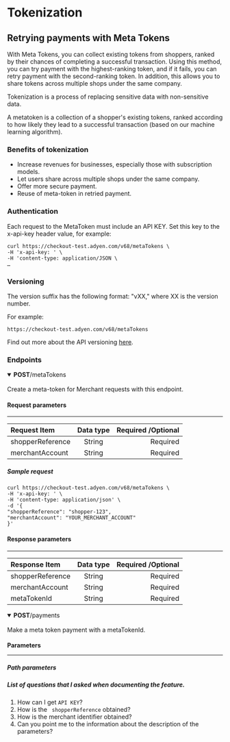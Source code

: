# Tokenization 

## Retrying payments with Meta Tokens

With Meta Tokens, you can collect existing tokens from shoppers, ranked by their chances of completing a successful transaction. Using this method, you can try payment with the highest-ranking token, and if it fails, you can retry payment with the second-ranking token. In addition, this allows you to share tokens across multiple shops under the same company.

Tokenization is a process of replacing sensitive data with non-sensitive data.

A metatoken is a collection of a shopper's existing tokens, ranked according to how likely they lead to a successful transaction (based on our machine learning algorithm).

### Benefits of tokenization

- Increase revenues for businesses, especially those with subscription models.
- Let users share across multiple shops under the same company.
- Offer more secure payment. 
- Reuse of meta-token in retried payment. 


### Authentication

Each request to the MetaToken must include an API KEY. Set this key to the x-api-key header value, for example:

```
curl https://checkout-test.adyen.com/v68/metaTokens \
-H 'x-api-key: ' \
-H 'content-type: application/JSON \
…
```
### Versioning

The version suffix has the following format: "vXX," where XX is the version number. 

For example:

`` https://checkout-test.adyen.com/v68/metaTokens ``

Find out more about the API versioning [here](https://docs.adyen.com/development-resources/versioning). 

### Endpoints

<details open>
  <summary><b>POST</b>/metaTokens</summary>
<br>
Create a meta-token for Merchant requests with this endpoint.

#### Request parameters 
  
---
  
Request Item     | 	Data type| Required /Optional     |
| :---        |    :----:   |          ---: |
| shopperReference      | String       |Required  |
| merchantAccount  | String        | Required     |
  
##### Sample request
  ```
  curl https://checkout-test.adyen.com/v68/metaTokens \
-H 'x-api-key: ' \
-H 'content-type: application/json' \
-d '{
"shopperReference": "shopper-123",
"merchantAccount": "YOUR_MERCHANT_ACCOUNT"
}'
  ```

#### Response parameters 
  
---
  
Response Item     | 	Data type| Required /Optional     |
| :---        |    :----:   |          ---: |
| shopperReference      | String       |Required  |
| merchantAccount  | String        | Required     |
| metaTokenId   | String           | Required     | 

</details>

<details open>
  <summary><b>POST</b>/payments</summary>
<br>
Make a meta token payment with a metaTokenId.
  
  #### Parameters <hr>
  
  ##### Path parameters
  
</details>


##### **List of questions that I asked when documenting the feature.**

1. How can I get `API KEY`? 
2. How is the ` shopperReference` obtained? 
3. How is the merchant identifier obtained?  
4. Can you point me to the information about the description of the parameters?

